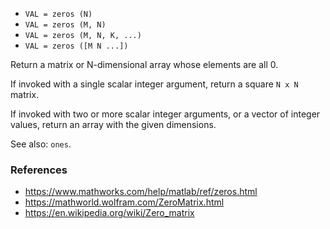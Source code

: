 * `VAL = zeros (N)`
* `VAL = zeros (M, N)`
* `VAL = zeros (M, N, K, ...)`
* `VAL = zeros ([M N ...])`

Return a matrix or N-dimensional array whose elements are all 0.

If invoked with a single scalar integer argument, return a square
`N x N` matrix.

If invoked with two or more scalar integer arguments, or a vector
of integer values, return an array with the given dimensions.

See also: `ones`.

### References

* https://www.mathworks.com/help/matlab/ref/zeros.html
* https://mathworld.wolfram.com/ZeroMatrix.html
* https://en.wikipedia.org/wiki/Zero_matrix
